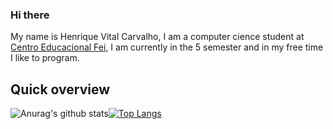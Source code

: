 ### Hi there

My name is Henrique Vital Carvalho, I am a computer cience student at [Centro Educacional Fei](https://portal.fei.edu.br/), I am currently in the 5 semester and in my free time I like to program.

## Quick overview

![Anurag's github stats](https://github-readme-stats.vercel.app/api?username=henriquevital00&show_icons=true&theme=radical)[![Top Langs](https://github-readme-stats.vercel.app/api/top-langs/?username=henriquevital00&layout=compact&theme=radical)](https://github.com/anuraghazra/github-readme-stats)

